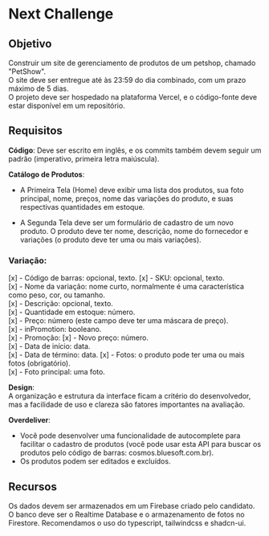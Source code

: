 # Next Challenge

## Objetivo

Construir um site de gerenciamento de produtos de um petshop, chamado "PetShow".  
O site deve ser entregue até às 23:59 do dia combinado, com um prazo máximo de 5 dias.  
O projeto deve ser hospedado na plataforma Vercel, e o código-fonte deve estar disponível em um repositório.

## Requisitos

**Código**: Deve ser escrito em inglês, e os commits também devem seguir um padrão (imperativo, primeira letra maiúscula).

**Catálogo de Produtos**:  
- A Primeira Tela (Home) deve exibir uma lista dos produtos, sua foto principal, nome, preços, nome das variações do produto, e suas respectivas quantidades em estoque.

- A Segunda Tela deve ser um formulário de cadastro de um novo produto. O produto deve ter nome, descrição, nome do fornecedor e variações (o produto deve ter uma ou mais variações).

### Variação:
[x] - Código de barras: opcional, texto.
[x] - SKU: opcional, texto.  
[x] - Nome da variação: nome curto, normalmente é uma característica como peso, cor, ou tamanho.  
[x] - Descrição: opcional, texto.  
[x] - Quantidade em estoque: número.  
[x] - Preço: número (este campo deve ter uma máscara de preço).  
[x] - inPromotion: booleano.  
[x] - Promoção:
[x]   - Novo preço: número.  
[x]   - Data de início: data.  
[x]   - Data de término: data.
[x] - Fotos: o produto pode ter uma ou mais fotos (obrigatório).  
[x] - Foto principal: uma foto.

**Design**:  
A organização e estrutura da interface ficam a critério do desenvolvedor, mas a facilidade de uso e clareza são fatores importantes na avaliação.

**Overdeliver**:
- Você pode desenvolver uma funcionalidade de autocomplete para facilitar o cadastro de produtos (você pode usar esta API para buscar os produtos pelo código de barras: cosmos.bluesoft.com.br).
- Os produtos podem ser editados e excluídos.

## Recursos

Os dados devem ser armazenados em um Firebase criado pelo candidato.  
O banco deve ser o Realtime Database e o armazenamento de fotos no Firestore.
Recomendamos o uso do typescript, tailwindcss e shadcn-ui.